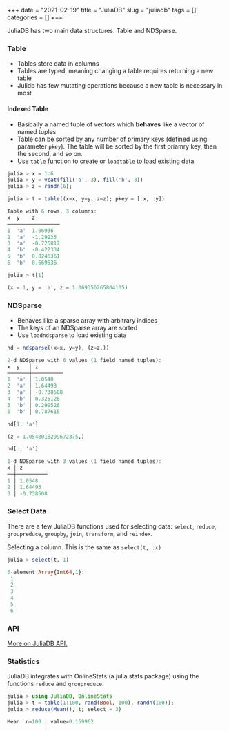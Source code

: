 +++ 
date = "2021-02-19"
title = "JuliaDB"
slug = "juliadb"
tags = []
categories = []
+++

JuliaDB has two main data structures: Table and NDSparse.


### Table
- Tables store data in columns
- Tables are typed, meaning changing a table requires returning a new table
- Julidb has few mutating operations because a new table is necessary in most 

#### Indexed Table
- Basically a named tuple of vectors which __behaves__ like a vector of named tuples
- Table can be sorted by any number of primary keys (defined using parameter `pkey`). The table will be sorted by the first priamry key, then the second, and so on.
- Use `table` function to create or `loadtable` to load existing data

```julia
julia > x = 1:6
julia > y = vcat(fill('a', 3), fill('b', 3))
julia > z = randn(6);

julia > t = table((x=x, y=y, z=z); pkey = [:x, :y])

Table with 6 rows, 3 columns:
x  y    z
─────────────────
1  'a'  1.06936
2  'a'  -1.29235
3  'a'  -0.725817
4  'b'  -0.422334
5  'b'  0.0246361
6  'b'  0.669536
```

```julia
julia > t[1]

(x = 1, y = 'a', z = 1.069356265804105)
```

### NDSparse
- Behaves like a sparse array with arbitrary indices
- The keys of an NDSparse array are sorted
- Use `loadndsparse` to load existing data

```julia
nd = ndsparse((x=x, y=y), (z=z,))

2-d NDSparse with 6 values (1 field named tuples):
x  y   │ z
───────┼──────────
1  'a' │ 1.0548
2  'a' │ 1.64493
3  'a' │ -0.738508
4  'b' │ 0.325126
5  'b' │ 0.299526
6  'b' │ 0.787615
```
```julia
nd[1, 'a']

(z = 1.0548018299672375,)
```
```julia
nd[:, 'a']

1-d NDSparse with 3 values (1 field named tuples):
x │ z
──┼──────────
1 │ 1.0548
2 │ 1.64493
3 │ -0.738508
```


### Select Data

There are a few JuliaDB functions used for selecting data: `select`, `reduce`, `groupreduce`, `groupby`, `join`, `transform`, and `reindex`.

Selecting a column. This is the same as `select(t, :x)`
```julia
julia > select(t, 1)

6-element Array{Int64,1}:
 1
 2
 3
 4
 5
 6
```



### API
[More on JuliaDB API.](https://juliadb.juliadata.org/latest/api/)

### Statistics
JuliaDB integrates with OnlineStats (a julia stats package) using the functions `reduce` and `groupreduce`.

```julia
julia > using JuliaDB, OnlineStats
julia > t = table(1:100, rand(Bool, 100), randn(100));
julia > reduce(Mean(), t; select = 3)

Mean: n=100 | value=0.159962
```


